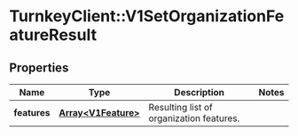 # TurnkeyClient::V1SetOrganizationFeatureResult

## Properties
Name | Type | Description | Notes
------------ | ------------- | ------------- | -------------
**features** | [**Array&lt;V1Feature&gt;**](V1Feature.md) | Resulting list of organization features. | 

